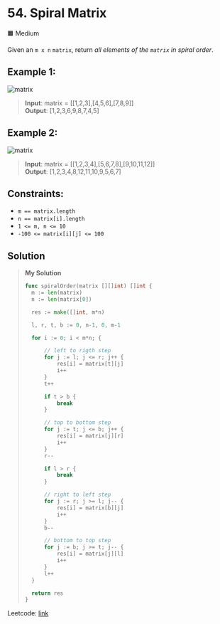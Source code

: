 # 54. Spiral Matrix
🟧 Medium

Given an `m x n` `matrix`, return *all elements of the `matrix` in spiral order*.


## Example 1:

![matrix](https://assets.leetcode.com/uploads/2020/11/13/spiral1.jpg)

> **Input**: matrix = [[1,2,3],[4,5,6],[7,8,9]] \
> **Output**: [1,2,3,6,9,8,7,4,5]

## Example 2:

![matrix](https://assets.leetcode.com/uploads/2020/11/13/spiral.jpg)

> **Input**: matrix = [[1,2,3,4],[5,6,7,8],[9,10,11,12]] \
> **Output**: [1,2,3,4,8,12,11,10,9,5,6,7]
 

## Constraints:

* `m == matrix.length`
* `n == matrix[i].length`
* `1 <= m, n <= 10`
* `-100 <= matrix[i][j] <= 100`

## Solution
> **My Solution**
> ```go
> func spiralOrder(matrix [][]int) []int {
> 	m := len(matrix)
> 	n := len(matrix[0])
> 
> 	res := make([]int, m*n)
> 
> 	l, r, t, b := 0, n-1, 0, m-1
> 
> 	for i := 0; i < m*n; {
> 
> 		// left to rigth step
> 		for j := l; j <= r; j++ {
> 			res[i] = matrix[t][j]
> 			i++
> 		}
> 		t++
> 
> 		if t > b {
> 			break
> 		}
> 
> 		// top to bottom step
> 		for j := t; j <= b; j++ {
> 			res[i] = matrix[j][r]
> 			i++
> 		}
> 		r--
> 
> 		if l > r {
> 			break
> 		}
> 
> 		// right to left step
> 		for j := r; j >= l; j-- {
> 			res[i] = matrix[b][j]
> 			i++
> 		}
> 		b--
> 
> 		// bottom to top step
> 		for j := b; j >= t; j-- {
> 			res[i] = matrix[j][l]
> 			i++
> 		}
> 		l++
> 	}
> 
> 	return res
> }
> ```

Leetcode: [link](https://leetcode.com/problems/spiral-matrix/description/)